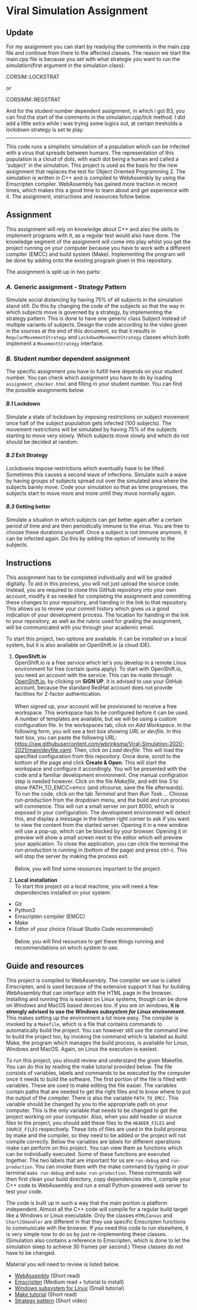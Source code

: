 # Viral Simulation Assignment

## **Update**

For my assignment you can start by readying the comments in the main.cpp file and continue from there to the affected classes. The reason we start the main.cpp file is because you set with what strategie you want to run the simulation(first argument in the simulation class):

CORSIM::LOCKSTRAT

or

CORSIMM::REGSTRAT

And for the student number dependent assignment, in which i got B3, you can find the start of the comments in the simulation.cpp/tick method. I did add a little extra while i was trying some logics out, at certain tresholds a lockdown strategy is set te play.

---

This code runs a simplistic simulation of a population which can be infected with a virus that spreads between humans. The representation of this population is a cloud of dots, with each dot being a human and called a 'subject' in the simulation. This project is used as the basis for the new assignment that replaces the test for Object Oriented Programming 2. The simulation is written in C++ and is compiled to WebAssembly by using the Emscripten compiler. WebAssembly has gained more traction in recent times, which makes this a good time to learn about and get experience with it. The assignment, instructions and resources follow below.

## **Assignment**

This assignment will rely on knowledge about C++ and also the skills to implement programs with it, as a regular test would also have done. The knowledge segment of the assignment will come into play whilst you get the project running on your computer because you have to work with a different compiler (EMCC) and build system (Make). Implementing the program will be done by adding onto the existing program given in this repository.

The assignment is split up in two parts:

### _**A.**_ Generic assignment - Strategy Pattern

Simulate social distancing by having 75% of all subjects in the simulation stand still. Do this by changing the code of the subjects so that the way in which subjects move is governed by a strategy, by implementing the strategy pattern. This is done to have one generic class Subject instead of multiple variants of subjects. Design the code according to the video given in the sources at the end of this document, so that it results in `RegularMovementStrategy` and  `LockdownMovementStrategy` classes which both implement a `MovementStrategy` interface.

### _**B.**_ Student number dependent assignment

The specific assignment you have to fulfill here depends on your student number. You can check which assignment you have to do by loading `assignment_checker.html` and filling in your student number. You can find the possible assignments below.

#### _**B.1**_ Lockdown

Simulate a state of lockdown by imposing restrictions on subject movement once half of the subject population gets infected (100 subjects). The movement restrictions will be simulated by having 75% of the subjects starting to move very slowly. Which subjects move slowly and which do not should be decided at random.

#### _**B.2**_ Exit Strategy

Lockdowns impose restrictions which eventually have to be lifted. Sometimes this causes a second wave of infections. Simulate such a wave by having groups of subjects spread out over the simulated area where the subjects barely move. Code your simulation so that as time progresses, the subjects start to move more and more untill they move normally again.

#### _**B.3**_ Getting better

Simulate a situation in which subjects can get better again after a certain period of time and are then periodically immune to the virus. You are free to choose these durations yourself. Once a subject is not immune anymore, it can be infected again. Do this by adding the option of immunity to the subjects.

## **Instructions**

This assignment has to be completed individually and will be graded digitally. To aid in this process, you will not just upload the source code. Instead, you are required to clone this GitHub repository into your own account, modify it as needed for completing the assignment and committing these changes to your repository, and handing in the link to that repository. This allows us to review your commit history which gives us a good indication of your development process. The location for handing in the link to your repository, as well as the rubric used for grading the assignment, will be communicated with you through your academic email.

To start this project, two options are available. It can be installed on a local system, but it is also available on OpenShift.io (a cloud IDE).

1. **OpenShift.io**<br/>
OpenShift.io is a free service which let's you develop in a remote Linux environment for free (certain quota apply). To start with OpenShift.io, you need an account with the service. This can be made through [OpenShift.io](https://openshift.io/), by clicking on **SIGN UP**. It is advised to use your GitHub account, because the standard RedHat account does not provide facilities for 2-factor authentication.<br/><br/>
When signed up, your account will be provisioned to receive a free workspace. This workspace has to be configured before it can be used. A number of templates are available, but we will be using a custom configuration file. In the workspaces tab, click on *Add Workspace*. In the following form, you will see a text box showing *URL or devfile*. In this text box, you can paste the following URL: https://raw.githubusercontent.com/wbrinksma/Viral-Simulation-2020-2021/main/devfile.yaml. Then, click on *Load devfile*. This will load the specified configuration from this repository. Once done, scroll to the bottom of the page and click **Create & Open**. This will start the workspace and configure it accordingly. You will be presented with the code and a familiar development environment. One manual configration step is needed however. Click on the file *Makefile*, and edit line 3 to show PATH_TO_EMCC=emcc (and ofcourse, save the file afterwards). To run the code, click on the tab *Terminal* and then *Run Task...*. Choose *run-production* from the dropdown menu, and the build and run process will commence. This will run a small server on port 8000, which is exposed in your configuration. The development environment will detect this, and display a message in the bottom right corner to ask if you want to view the content from the started server. Opening it in a new window will use a pop-up, which can be blocked by your browser. Opening it in preview will show a small screen next to the editor which will preview your application. To close the application, you can click the terminal the *run-production* is running in (bottom of the page) and press ctrl-c. This will stop the server by making the process exit.<br/><br/>
Below, you will find some resources important to the project.

2. **Local installation**<br/>
To start this project on a local machine, you will need a few dependencies installed on your system:<br/>
- Git
- Python3
- Emscripten compiler (EMCC)
- Make
- Editor of your choice (Visual Studio Code recommended)<br/><br/>
Below, you will find resources to get these things running and recommendations on which system to use.

## **Guide and resources**

This project is compiled to WebAssembly. The compiler we use is called Emscripten, and is used because of the extensive support it has for building WebAssembly that can interface with the HTML page in the browser. Installing and running this is easiest on Linux systems, though can be done on Windows and MacOS based devices too. If you are on windows, **it is strongly advised to use the _Windows subsystem for Linux_ environment**. This makes setting up the environment a lot more easy. The compiler is invoked by a `Makefile`, which is a file that contains commands to automatically build the project. You can however still use the command line to build the project too, by invoking the command which is labeled as _build_. Make, the program which manages the build process, is available for Linux, Windows and MacOS. Again, on Linux the execution is easiest.

To run this project, you should review and understand the given Makefile. You can do this by reading the make tutorial provided below. The file consists of variables, labels and commands to be executed by the computer once it needs to build the software. The first portion of the file is filled with variables. These are used to make editing the file easier. The variables contain paths that are needed to get the right files and to know where to put the output of the compiler. There is also the variable `PATH_TO_EMCC`. This variable should be changed by you to the appropriate path on your computer. This is the only variable that needs to be changed to get the project working on your computer. Also, when you add header or source files to the project, you should add these files to the `HEADER_FILES` and `SOURCE_FILES` respectively. These lists of files are used in the build process by make and the compiler, so they need to be added or the project will not compile correctly. Below the variables are labels for different operations make can perform on this project. You can view them as functions which can be individually executed. Some of these functions are executed together. The two labels that are important for us are `run-debug` and `run-production`. You can invoke them with the make command by typing in your terminal `make run-debug` and `make run-production`. These commands will then first clean your build directory, copy dependencies into it, compile your C++ code to WebAssembly and run a small Python-powered web server to test your code.

The code is built up in such a way that the main portion is platform independent. Almost all the C++ code will compile for a regular build target like a Windows or Linux executable. Only the classes `HTMLCanvas` and `ChartJSHandler` are different in that they use specific Emscripten functions to communicate with the browser. If you need this code to run elsewhere, it is very simple now to do so by just re-implementing these classes. (Simulation also contains a reference to Emscripten, which is done to let the simulation sleep to achieve 30 frames per second.) These classes do not have to be changed.

Material you will need to review is listed below.

- [WebAssembly](https://webassembly.org/) (Short read)
- [Emscripten](https://emscripten.org/) (Medium read + tutorial to install)
- [Windows subsystem for Linux](https://docs.microsoft.com/en-us/windows/wsl/install-win10) (Small tutorial)
- [Make tutorial](http://www.cs.colby.edu/maxwell/courses/tutorials/maketutor/) (Short read)
- [Strategy pattern](https://www.youtube.com/watch?v=sRuem-JQZRE) (Short video)
